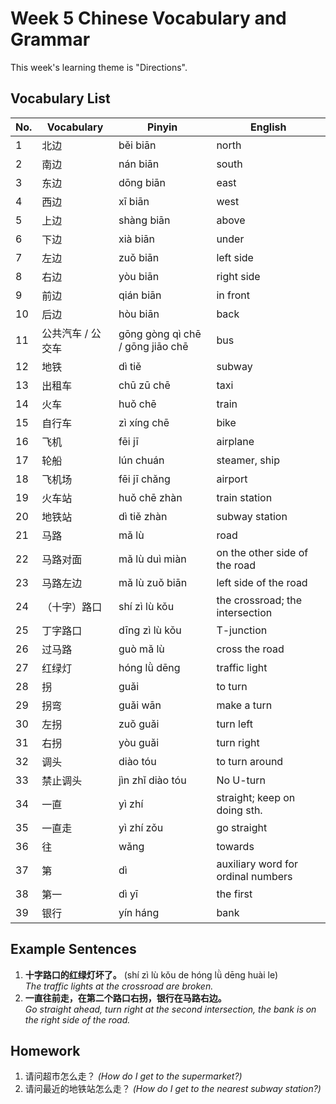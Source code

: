 # Week 5 Chinese Vocabulary and Grammar

This week's learning theme is "Directions".

## Vocabulary List

| No. | Vocabulary | Pinyin | English |
|----|------------|--------|---------|
| 1  | 北边 | běi biān | north |
| 2  | 南边 | nán biān | south |
| 3  | 东边 | dōng biān | east |
| 4  | 西边 | xī biān | west |
| 5  | 上边 | shàng biān | above |
| 6  | 下边 | xià biān | under |
| 7  | 左边 | zuǒ biān | left side |
| 8  | 右边 | yòu biān | right side |
| 9  | 前边 | qián biān | in front |
| 10 | 后边 | hòu biān | back |
| 11 | 公共汽车 / 公交车 | gōng gòng qì chē / gōng jiāo chē | bus |
| 12 | 地铁 | dì tiě | subway |
| 13 | 出租车 | chū zū chē | taxi |
| 14 | 火车 | huǒ chē | train |
| 15 | 自行车 | zì xíng chē | bike |
| 16 | 飞机 | fēi jī | airplane |
| 17 | 轮船 | lún chuán | steamer, ship |
| 18 | 飞机场 | fēi jī chǎng | airport |
| 19 | 火车站 | huǒ chē zhàn | train station |
| 20 | 地铁站 | dì tiě zhàn | subway station |
| 21 | 马路 | mǎ lù | road |
| 22 | 马路对面 | mǎ lù duì miàn | on the other side of the road |
| 23 | 马路左边 | mǎ lù zuǒ biān | left side of the road |
| 24 | （十字）路口 | shí zì lù kǒu | the crossroad; the intersection |
| 25 | 丁字路口 | dīng zì lù kǒu | T-junction |
| 26 | 过马路 | guò mǎ lù | cross the road |
| 27 | 红绿灯 | hóng lǜ dēng | traffic light |
| 28 | 拐 | guǎi | to turn |
| 29 | 拐弯 | guǎi wān | make a turn |
| 30 | 左拐 | zuǒ guǎi | turn left |
| 31 | 右拐 | yòu guǎi | turn right |
| 32 | 调头 | diào tóu | to turn around |
| 33 | 禁止调头 | jìn zhǐ diào tóu | No U-turn |
| 34 | 一直 | yì zhí | straight; keep on doing sth. |
| 35 | 一直走 | yì zhí zǒu | go straight |
| 36 | 往 | wǎng | towards |
| 37 | 第 | dì | auxiliary word for ordinal numbers |
| 38 | 第一 | dì yī | the first |
| 39 | 银行 | yín háng | bank |

## Example Sentences

1. **十字路口的红绿灯坏了。** (shí zì lù kǒu de hóng lǜ dēng huài le)  
   *The traffic lights at the crossroad are broken.*
2. **一直往前走，在第二个路口右拐，银行在马路右边。**  
   *Go straight ahead, turn right at the second intersection, the bank is on the right side of the road.*

## Homework

1. 请问超市怎么走？ *(How do I get to the supermarket?)*
2. 请问最近的地铁站怎么走？ *(How do I get to the nearest subway station?)*
